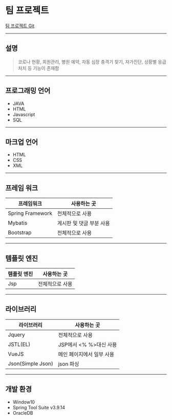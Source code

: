 # 팀 프로젝트
[팀 프로젝트 Git](https://github.com/sist3TeamProject/project)

---

## 설명
> 코로나 현황, 회원관리, 병원 예약, 자동 심장 충격기 찾기,
> 자가진단, 상황별 응급처치 등 기능이 존재함

---

## 프로그래밍 언어
- JAVA
- HTML
- Javascript
- SQL

---

## 마크업 언어
- HTML
- CSS
- XML

---

## 프레임 워크
| 프레임워크 | 사용하는 곳 |
| ------ | ------ |
| Spring Framework | 전체적으로 사용 |
| Mybatis | 게시판 및 댓글 부분 사용 |
| Bootstrap | 전체적으로 사용 |

---

## 템플릿 엔진
| 템플릿 엔진 | 사용하는 곳 |
| ------ | ------ |
| Jsp | 전체적으로 사용 |

---

## 라이브러리
| 라이브러리 | 사용하는 곳 |
| ------ | ------ |
| Jquery | 전체적으로 사용 |
| JSTL(EL) | JSP에서 <% %>대신 사용 |
| VueJS | 메인 페이지에서 일부 사용 |
| Json(Simple Json) | json 파싱

---

## 개발 환경
- Window10
- Spring Tool Suite v3.9.14
- OracleDB